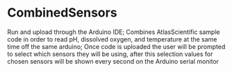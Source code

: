 # CombinedSensors

Run and upload through the Arduino IDE;
Combines AtlasScientific sample code in order to read pH, dissolved oxygen, and temperature at the same time off the same arduino;
Once code is uploaded the user will be prompted to select which sensors they will be using, after this selection values for chosen sensors will be shown every second on the Arduino serial monitor
